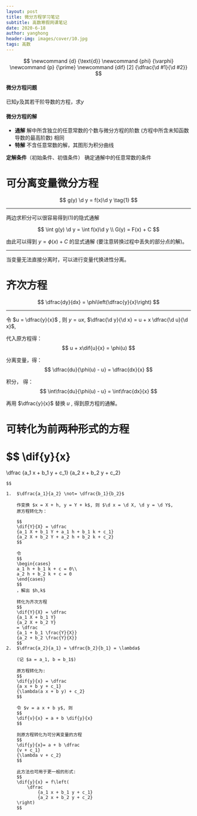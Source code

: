 ```yaml
---
layout: post
title: 微分方程学习笔记
subtitle: 高数寒假网课笔记
date: 2020-6-18
author: yanghong
header-img: images/cover/10.jpg
tags: 高数 
---
```


$$
\newcommand {d} {\text{d}}
\newcommand {phi} {\varphi}
\newcommand {p} {\prime}
\newcommand {dif} [2] {\dfrac{\d #1}{\d #2}}
$$



#### 微分方程问题 

已知$y$及其若干阶导数的方程，求$y$

#### 微分方程的解

+ **通解** 解中所含独立的任意常数的个数与微分方程的阶数 (方程中所含未知函数导数的最高阶数) 相同
+ **特解** 不含任意常数的解，其图形为积分曲线

**定解条件**（初始条件、初值条件） 确定通解中的任意常数的条件

# 可分离变量微分方程

$$
g(y) \d y = f(x)\d y \tag{1}
$$

---

两边求积分可以很容易得到$(1)$的隐式通解

$$
\int g(y) \d y = \int f(x)\d y \\
G(y) = F(x) + C
$$

由此可以得到 $y=\phi(x) + C$ 的显式通解 (要注意转换过程中丢失的部分点的解)。

---

当变量无法直接分离时，可以进行变量代换进性分离。


# 齐次方程

$$
\dfrac{dy}{dx} = \phi\left(\dfrac{y}{x}\right)
$$

---

令 $u = \dfrac{y}{x}$ , 则 $y = ux$, $\dfrac{\d y}{\d x} = u + x \dfrac{\d u}{\d x}$,


代入原方程得：
$$
u + x\dif{u}{x} = \phi(u)
$$


分离变量，得：
$$
\dfrac{du}{\phi(u) - u} = \dfrac{dx}{x}
$$

积分， 得：
$$
\int\frac{du}{\phi(u) - u} = \int\frac{dx}{x}
$$

再用 $\dfrac{y}{x}$ 替换 $u$ , 得到原方程的通解。

# 可转化为前两种形式的方程

$$
\dif{y}{x} 
=
\dfrac
{a_1 x + b_1 y + c_1}
{a_2 x + b_2 y + c_2}

~~~~~~~~(c_1^2 + c_2^2 \not=0)
$$

1. 	$\dfrac{a_1}{a_2} \not= \dfrac{b_1}{b_2}$

	作变换 $x = X + h, y = Y + k$, 则 $\d x = \d X, \d y = \d Y$,
	原方程转化为：

	$$
	\dif{Y}{X} = \dfrac
	{a_1 X + b_1 Y + a_1 h + b_1 k + c_1}
	{a_2 X + b_2 Y + a_2 h + b_2 k + c_2}
	$$

	令 
	$$
	\begin{cases}
	a_1 h + b_1 k + c = 0\\
	a_2 h + b_2 k + c = 0
	\end{cases}
	$$
	，解出 $h,k$

	转化为齐次方程
	$$
	\dif{Y}{X} = \dfrac
	{a_1 X + b_1 Y}
	{a_2 X + b_2 Y}
	= \dfrac
	{a_1 + b_1 \frac{Y}{X}}
	{a_2 + b_2 \frac{Y}{X}}
	$$
2.	$\dfrac{a_2}{a_1} = \dfrac{b_2}{b_1} = \lambda$

	(记 $a = a_1, b = b_1$)

	原方程转化为:
	$$
	\dif{y}{x} = \dfrac
	{a x + b y + c_1}
	{\lambda(a x + b y) + c_2}
	$$

	令 $v = a x + b y$, 则
	$$
	\dif{v}{x} = a + b \dif{y}{x}
	$$

	则原方程转化为可分离变量的方程 
	$$
	\dif{y}{x}= a + b \dfrac
	{v + c_1}
	{\lambda v + c_2}
	$$

	此方法也可用于更一般的形式:
	$$
	\dif{y}{x} = f\left(
		\dfrac
			{a_1 x + b_1 y + c_1}
			{a_2 x + b_2 y + c_2}
	\right)
	$$
























